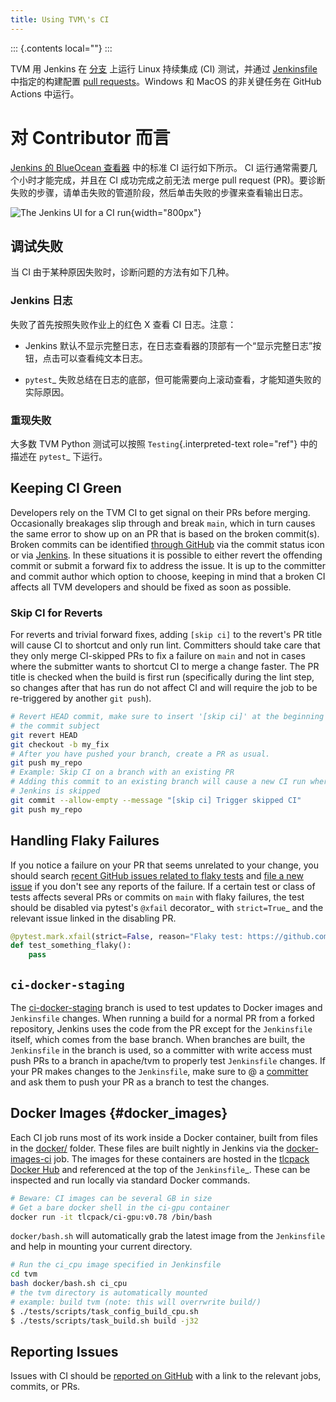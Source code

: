 ```yaml
---
title: Using TVM\'s CI
---
```


::: {.contents local=""}
:::

TVM 用 Jenkins 在 [分支](https://ci.tlcpack.ai/job/tvm/) 上运行 Linux 持续集成 (CI) 测试，并通过 [Jenkinsfile](https://github.com/apache/tvm/blob/main/Jenkinsfile) 中指定的构建配置 [pull
requests](https://ci.tlcpack.ai/job/tvm/view/change-requests/)。Windows 和 MacOS 的非关键任务在 GitHub Actions 中运行。

# 对 Contributor 而言

[Jenkins 的 BlueOcean 查看器](https://ci.tlcpack.ai/blue/organizations/jenkins/tvm/activity) 中的标准 CI 运行如下所示。 CI 运行通常需要几个小时才能完成，并且在 CI 成功完成之前无法 merge pull request (PR)。要诊断失败的步骤，请单击失败的管道阶段，然后单击失败的步骤来查看输出日志。

![The Jenkins UI for a CI run](https://github.com/tlc-pack/web-data/raw/main/images/contribute/ci.png){width="800px"}

## 调试失败

当 CI 由于某种原因失败时，诊断问题的方法有如下几种。

### Jenkins 日志

失败了首先按照失败作业上的红色 X 查看 CI 日志。注意：

-   Jenkins 默认不显示完整日志，在日志查看器的顶部有一个“显示完整日志”按钮，点击可以查看纯文本日志。

-   `pytest`\_ 失败总结在日志的底部，但可能需要向上滚动查看，才能知道失败的实际原因。

### 重现失败

大多数 TVM Python 测试可以按照 `Testing`{.interpreted-text role="ref"} 中的描述在 `pytest`\_ 下运行。

## Keeping CI Green

Developers rely on the TVM CI to get signal on their PRs before merging.
Occasionally breakages slip through and break `main`, which in turn
causes the same error to show up on an PR that is based on the broken
commit(s). Broken commits can be identified [through
GitHub](https://github.com/apache/tvm/commits/main) via the commit
status icon or via
[Jenkins](https://ci.tlcpack.ai/blue/organizations/jenkins/tvm/activity?branch=main).
In these situations it is possible to either revert the offending commit
or submit a forward fix to address the issue. It is up to the committer
and commit author which option to choose, keeping in mind that a broken
CI affects all TVM developers and should be fixed as soon as possible.

### Skip CI for Reverts

For reverts and trivial forward fixes, adding `[skip ci]` to the
revert\'s PR title will cause CI to shortcut and only run lint.
Committers should take care that they only merge CI-skipped PRs to fix a
failure on `main` and not in cases where the submitter wants to shortcut
CI to merge a change faster. The PR title is checked when the build is
first run (specifically during the lint step, so changes after that has
run do not affect CI and will require the job to be re-triggered by
another `git push`).

``` bash
# Revert HEAD commit, make sure to insert '[skip ci]' at the beginning of
# the commit subject
git revert HEAD
git checkout -b my_fix
# After you have pushed your branch, create a PR as usual.
git push my_repo
# Example: Skip CI on a branch with an existing PR
# Adding this commit to an existing branch will cause a new CI run where
# Jenkins is skipped
git commit --allow-empty --message "[skip ci] Trigger skipped CI"
git push my_repo
```

## Handling Flaky Failures

If you notice a failure on your PR that seems unrelated to your change,
you should search [recent GitHub issues related to flaky
tests](https://github.com/apache/tvm/issues?q=is%3Aissue+%5BCI+Problem%5D+Flaky+)
and [file a new
issue](https://github.com/apache/tvm/issues/new?assignees=&labels=&template=ci-problem.md&title=%5BCI+Problem%5D+)
if you don\'t see any reports of the failure. If a certain test or class
of tests affects several PRs or commits on `main` with flaky failures,
the test should be disabled via pytest\'s `@xfail` decorator\_ with
`strict=True`\_ and the relevant issue linked in the disabling PR.

``` python
@pytest.mark.xfail(strict=False, reason="Flaky test: https://github.com/apache/tvm/issues/1234")
def test_something_flaky():
    pass
```

## `ci-docker-staging`

The
[ci-docker-staging](https://github.com/apache/tvm/tree/ci-docker-staging)
branch is used to test updates to Docker images and `Jenkinsfile`
changes. When running a build for a normal PR from a forked repository,
Jenkins uses the code from the PR except for the `Jenkinsfile` itself,
which comes from the base branch. When branches are built, the
`Jenkinsfile` in the branch is used, so a committer with write access
must push PRs to a branch in apache/tvm to properly test `Jenkinsfile`
changes. If your PR makes changes to the `Jenkinsfile`, make sure to @ a
[committer](https://github.com/apache/tvm/blob/main/CONTRIBUTORS.md) and
ask them to push your PR as a branch to test the changes.

## Docker Images {#docker_images}

Each CI job runs most of its work inside a Docker container, built from
files in the [docker/](https://github.com/apache/tvm/tree/main/docker)
folder. These files are built nightly in Jenkins via the
[docker-images-ci](https://ci.tlcpack.ai/job/docker-images-ci/) job. The
images for these containers are hosted in the [tlcpack Docker
Hub](https://hub.docker.com/u/tlcpack) and referenced at the top of the
`Jenkinsfile`\_. These can be inspected and run locally via standard
Docker commands.

``` bash
# Beware: CI images can be several GB in size
# Get a bare docker shell in the ci-gpu container
docker run -it tlcpack/ci-gpu:v0.78 /bin/bash
```

`docker/bash.sh` will automatically grab the latest image from the
`Jenkinsfile` and help in mounting your current directory.

``` bash
# Run the ci_cpu image specified in Jenkinsfile
cd tvm
bash docker/bash.sh ci_cpu
# the tvm directory is automatically mounted
# example: build tvm (note: this will overrwrite build/)
$ ./tests/scripts/task_config_build_cpu.sh
$ ./tests/scripts/task_build.sh build -j32
```

## Reporting Issues

Issues with CI should be [reported on
GitHub](https://github.com/apache/tvm/issues/new?assignees=&labels=&template=ci-problem.md&title=%5BCI+Problem%5D+)
with a link to the relevant jobs, commits, or PRs.
